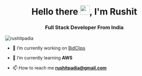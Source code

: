 <h1 align="center">Hello there <img src="https://raw.githubusercontent.com/MartinHeinz/MartinHeinz/master/wave.gif" width="30px">, I'm Rushit</h1>
<h3 align="center"/>Full Stack Developer From India</h3>

<p align="left"> <img src="https://komarev.com/ghpvc/?username=rushitpadia&label=Profile%20views&color=0e75b6&style=flat" alt="rushitpadia" /> </p>

<!--
<p align="left"> <a href="https://github.com/ryo-ma/github-profile-trophy"><img src="https://github-profile-trophy.vercel.app/?username=rushitpadia" alt="rushitpadia" /></a> </p>

<p align="left"> <a href="https://twitter.com/rushitpadia" target="blank"><img src="https://img.shields.io/twitter/follow/rushitpadia?logo=twitter&style=for-the-badge" alt="rushitpadia" /></a> </p>

-->

- 🔭 I’m currently working on [BidClips](https://bidclips.com/)

- 🌱 I’m currently learning **AWS**

- 📫 How to reach me **rushitpadia@gmail.com**
